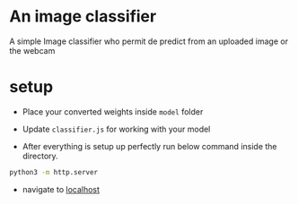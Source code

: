# An image classifier
A simple Image classifier who permit de predict from an uploaded image or the webcam
# setup
* Place your converted weights inside `model` folder

* Update `classifier.js` for working with your model

* After everything is setup up perfectly run below command inside the directory.

```bash
python3 -m http.server
```

* navigate to [localhost](http:127.0.0.1:8000) 
